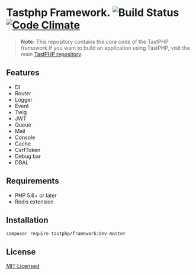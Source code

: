 # Tastphp Framework. ![Build Status](https://api.travis-ci.org/tastphp/framework.svg?branch=master) [![Code Climate](https://codeclimate.com/github/tastphp/framework/badges/gpa.svg)](https://codeclimate.com/github/tastphp/framework)

>  **Note:** This repository contains the core code of the TastPHP framework.If you want to build an application using TastPHP, visit the main [TastPHP repository](https://github.com/tastphp/tastphp).

## Features

* DI
* Router
* Logger
* Event
* Twig
* JWT
* Queue
* Mail
* Console
* Cache
* CsrfToken
* Debug bar
* DBAL

## Requirements

  * PHP 5.6+ or later
  * Redis extension


## Installation

```
composer require tastphp/framework:dev-master
```


## License
[MIT Licensed](http://www.opensource.org/licenses/MIT)

